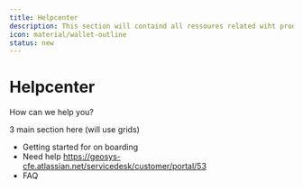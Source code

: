 ```yaml
---
title: Helpcenter
description: This section will containd all ressoures related wiht product support. 
icon: material/wallet-outline
status: new
---
```

# Helpcenter

How can we help you?


3 main section here (will use grids)
  - Getting started for on boarding
  - Need help https://geosys-cfe.atlassian.net/servicedesk/customer/portal/53
  - FAQ


<script type="text/javascript" src="https://geosys-cfe.atlassian.net/s/d41d8cd98f00b204e9800998ecf8427e-T/xghl7j/b/0/c95134bc67d3a521bb3f4331beb9b804/_/download/batch/com.atlassian.jira.collector.plugin.jira-issue-collector-plugin:issuecollector/com.atlassian.jira.collector.plugin.jira-issue-collector-plugin:issuecollector.js?locale=en-US&collectorId=ea76eb65"></script>


